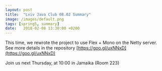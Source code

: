 ```yaml
---
layout: post
title:  "Lviv Java Club 08.02 Summary"
image: /images/default.png
tags: [spring5, summary]
date:   2018-02-08 13:30:00 +0200
---
```


This time, we rewrote the project to use Flex + Mono on the Netty server.
See more details in the repository [https://goo.gl/uxNNxD](https://goo.gl/uxNNxD)

Join us next Thursday, at 10:00 in Jamaika (Room 223)
